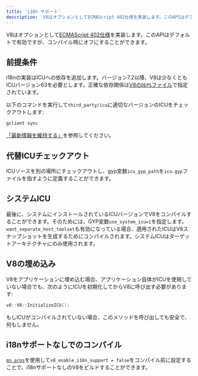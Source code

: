 ```yaml
---
title: 'i18n サポート'
description: 'V8はオプションとしてECMAScript 402仕様を実装します。このAPIはデフォルトで有効ですが、コンパイル時にオフにすることができます。'
---
```

V8はオプションとして[ECMAScript 402仕様](https://tc39.es/ecma402/)を実装します。このAPIはデフォルトで有効ですが、コンパイル時にオフにすることができます。

## 前提条件

i18nの実装はICUへの依存を追加します。バージョン7.2以降、V8は少なくともICUバージョン63を必要とします。正確な依存関係は[V8の`DEPS`ファイル](https://chromium.googlesource.com/v8/v8.git/+/master/DEPS)で指定されています。

以下のコマンドを実行して`third_party/icu`に適切なバージョンのICUをチェックアウトします:

```bash
gclient sync
```

[「最新情報を維持する」](/docs/source-code#staying-up-to-date)を参照してください。

## 代替ICUチェックアウト

ICUソースを別の場所にチェックアウトし、gyp変数`icu_gyp_path`を`icu.gyp`ファイルを指すように定義することができます。

## システムICU

最後に、システムにインストールされているICUバージョンでV8をコンパイルすることができます。そのためには、GYP変数`use_system_icu=1`を指定します。`want_separate_host_toolset`も有効になっている場合、適用されたICUはV8スナップショットを生成するためにコンパイルされます。システムICUはターゲットアーキテクチャにのみ使用されます。

## V8の埋め込み

V8をアプリケーションに埋め込む場合、アプリケーション自体がICUを使用していない場合でも、次のようにICUを初期化してからV8に呼び出す必要があります:

```cpp
v8::V8::InitializeICU();
```

もしICUがコンパイルされていない場合、このメソッドを呼び出しても安全で、何もしません。

## i18nサポートなしでのコンパイル

[`gn args`](/docs/build-gn#gn)を使用して`v8_enable_i18n_support = false`をコンパイル前に設定することで、i18nサポートなしのV8をビルドすることができます。
